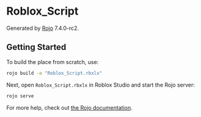 # Roblox_Script
Generated by [Rojo](https://github.com/rojo-rbx/rojo) 7.4.0-rc2.

## Getting Started
To build the place from scratch, use:

```bash
rojo build -o "Roblox_Script.rbxlx"
```

Next, open `Roblox_Script.rbxlx` in Roblox Studio and start the Rojo server:

```bash
rojo serve
```

For more help, check out [the Rojo documentation](https://rojo.space/docs).